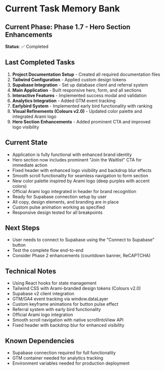 # Current Task Memory Bank

## Current Phase: Phase 1.7 - Hero Section Enhancements
**Status**: ✅ Completed

## Last Completed Tasks
1. **Project Documentation Setup** - Created all required documentation files
2. **Tailwind Configuration** - Applied custom design tokens
3. **Supabase Integration** - Set up database client and referral system
4. **Main Application** - Built responsive hero, form, and all sections
5. **Interactive Features** - Implemented success modal and validation
6. **Analytics Integration** - Added GTM event tracking
7. **Earlybird System** - Implemented early bird functionality with ranking
8. **Visual Refinements (Colours v2.0)** - Updated color palette and integrated Arami logo
9. **Hero Section Enhancements** - Added prominent CTA and improved logo visibility

## Current State
- Application is fully functional with enhanced brand identity
- Hero section now includes prominent "Join the Waitlist" CTA for immediate action
- Fixed header with enhanced logo visibility and backdrop blur effects
- Smooth scroll functionality for seamless navigation to form section
- New color palette inspired by Arami logo (deep purples with accent colors)
- Official Arami logo integrated in header for brand recognition
- Ready for Supabase connection setup by user
- All copy, design elements, and branding are in place
- Custom pulse animation working as specified
- Responsive design tested for all breakpoints

## Next Steps
- User needs to connect to Supabase using the "Connect to Supabase" button
- Test the complete flow end-to-end
- Consider Phase 2 enhancements (countdown banner, ReCAPTCHA)

## Technical Notes
- Using React hooks for state management
- Tailwind CSS with Arami-branded design tokens (Colours v2.0)
- Supabase v2 client integration
- GTM/GA4 event tracking via window.dataLayer
- Custom keyframe animations for button pulse effect
- Referral system with early bird functionality
- Official Arami logo integration
- Smooth scroll navigation with native scrollIntoView API
- Fixed header with backdrop blur for enhanced visibility

## Known Dependencies
- Supabase connection required for full functionality
- GTM container needed for analytics tracking
- Environment variables needed for production deployment